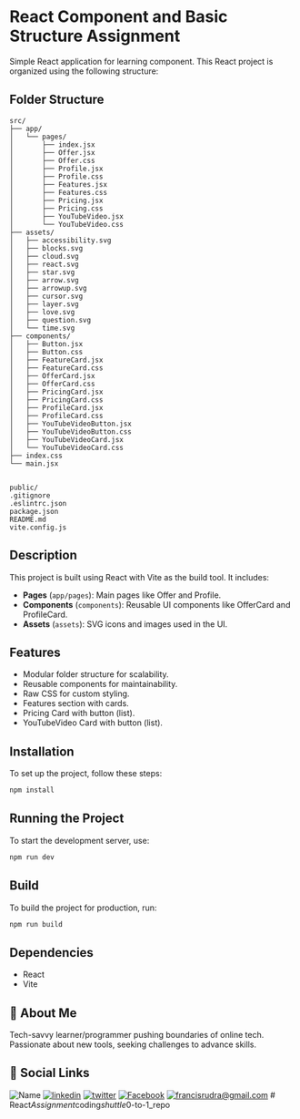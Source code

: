 # React Component and Basic Structure Assignment

Simple React application for learning component. This React project is organized using the following structure:

## Folder Structure

```
src/
├── app/
│   └── pages/
│       ├── index.jsx
│       ├── Offer.jsx
│       ├── Offer.css
│       ├── Profile.jsx
│       ├── Profile.css
│       ├── Features.jsx
│       ├── Features.css
│       ├── Pricing.jsx
│       ├── Pricing.css
│       ├── YouTubeVideo.jsx
│       └── YouTubeVideo.css
├── assets/
│   ├── accessibility.svg
│   ├── blocks.svg
│   ├── cloud.svg
│   ├── react.svg
│   ├── star.svg
│   ├── arrow.svg
│   ├── arrowup.svg
│   ├── cursor.svg
│   ├── layer.svg
│   ├── love.svg
│   ├── question.svg
│   └── time.svg
├── components/
│   ├── Button.jsx
│   ├── Button.css
│   ├── FeatureCard.jsx
│   ├── FeatureCard.css
│   ├── OfferCard.jsx
│   ├── OfferCard.css
│   ├── PricingCard.jsx
│   ├── PricingCard.css
│   ├── ProfileCard.jsx
│   ├── ProfileCard.css
│   ├── YouTubeVideoButton.jsx
│   ├── YouTubeVideoButton.css
│   ├── YouTubeVideoCard.jsx
│   └── YouTubeVideoCard.css
├── index.css
└── main.jsx


public/
.gitignore
.eslintrc.json
package.json
README.md
vite.config.js
```

## Description

This project is built using React with Vite as the build tool. It includes:

-   **Pages** (`app/pages`): Main pages like Offer and Profile.
-   **Components** (`components`): Reusable UI components like OfferCard and ProfileCard.
-   **Assets** (`assets`): SVG icons and images used in the UI.

## Features

-   Modular folder structure for scalability.
-   Reusable components for maintainability.
-   Raw CSS for custom styling.
-   Features section with cards.
-   Pricing Card with button (list).
-   YouTubeVideo Card with button (list).

## Installation

To set up the project, follow these steps:

```bash
npm install
```

## Running the Project

To start the development server, use:

```bash
npm run dev
```

## Build

To build the project for production, run:

```bash
npm run build
```

## Dependencies

-   React
-   Vite

## 🚀 About Me

Tech-savvy learner/programmer pushing boundaries of online tech. Passionate about new tools, seeking challenges to advance skills.

## 🔗 Social Links

![Name](https://img.shields.io/badge/Name-Francis%20Rudra%20D%20Cruze-yellowgreen?style=for-the-badge)
[![linkedin](https://img.shields.io/badge/linkedin-0A66C2?style=for-the-badge&logo=linkedin&logoColor=white)](https://www.linkedin.com/in/rudradcruze)
[![twitter](https://img.shields.io/badge/twitter-1DA1F2?style=for-the-badge&logo=twitter&logoColor=white)](https://twitter.com/rudradcruze)
[![Facebook](https://img.shields.io/badge/facebook-4267B2?style=for-the-badge&logo=facebook&logoColor=white)](https://facebook.com/rudradcruze)
[![francisrudra@gmail.com](https://img.shields.io/badge/gmail-4267B2?style=for-the-badge&logo=gmail&logoColor=white)](mailto:francisrudra@gmail.com)
#   R e a c t _ A s s i g n m e n t _ c o d i n g _ s h u t t l e _ 0 - t o - 1 _ r e p o  
 